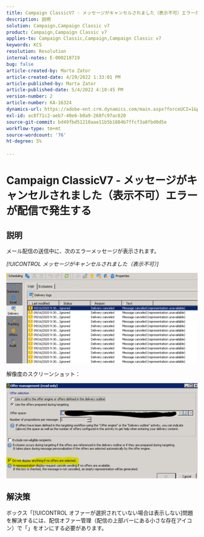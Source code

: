 ```yaml
---
title: Campaign ClassicV7 - メッセージがキャンセルされました（表示不可）エラーが配信で発生する
description: 説明
solution: Campaign,Campaign Classic v7
product: Campaign,Campaign Classic v7
applies-to: Campaign Classic,Campaign,Campaign Classic v7
keywords: KCS
resolution: Resolution
internal-notes: E-000218719
bug: false
article-created-by: Marta Zator
article-created-date: 4/29/2022 1:33:01 PM
article-published-by: Marta Zator
article-published-date: 5/4/2022 4:10:45 PM
version-number: 2
article-number: KA-16324
dynamics-url: https://adobe-ent.crm.dynamics.com/main.aspx?forceUCI=1&pagetype=entityrecord&etn=knowledgearticle&id=deaa59df-c0c7-ec11-a7b6-0022480a1d64
exl-id: ac8f71c2-aeb7-40e6-b0a9-268fc97ac620
source-git-commit: bd49fbd51210aae11b5b1084b7ffcf3a8fbd0d5e
workflow-type: tm+mt
source-wordcount: '76'
ht-degree: 5%

---
```


# Campaign ClassicV7 - メッセージがキャンセルされました（表示不可）エラーが配信で発生する

## 説明


メール配信の送信中に、次のエラーメッセージが表示されます。

*[!UICONTROL メッセージがキャンセルされました（表示不可）]*

![](assets/___dfaa59df-c0c7-ec11-a7b6-0022480a1d64___.png)


解像度のスクリーンショット： 


![](assets/___e1aa59df-c0c7-ec11-a7b6-0022480a1d64___.png)


## 解決策


ボックス「[!UICONTROL オファーが選択されていない場合は表示しない]問題を解決するには、配信オファー管理（配信の上部バーにある小さな存在アイコン）で「」をオンにする必要があります。
